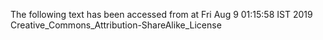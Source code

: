 The following text has been accessed from at Fri Aug 9 01:15:58 IST 2019
Creative_Commons_Attribution-ShareAlike_License
